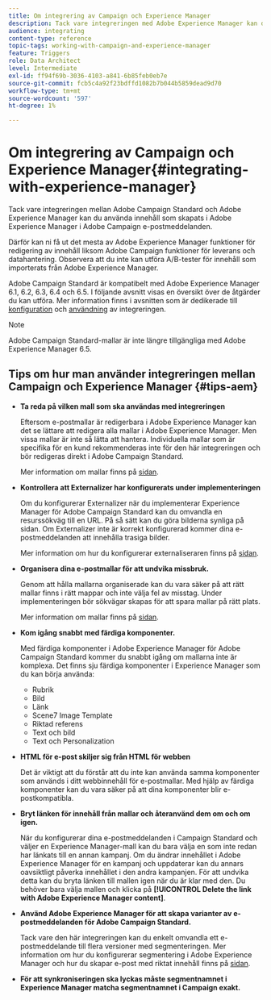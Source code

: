 ```yaml
---
title: Om integrering av Campaign och Experience Manager
description: Tack vare integreringen med Adobe Experience Manager kan du skapa innehåll direkt i AEM och använda det senare i Adobe Campaign.
audience: integrating
content-type: reference
topic-tags: working-with-campaign-and-experience-manager
feature: Triggers
role: Data Architect
level: Intermediate
exl-id: ff94f69b-3036-4103-a841-6b85feb0eb7e
source-git-commit: fcb5c4a92f23bdffd1082b7b044b5859dead9d70
workflow-type: tm+mt
source-wordcount: '597'
ht-degree: 1%

---
```


# Om integrering av Campaign och Experience Manager{#integrating-with-experience-manager}

Tack vare integreringen mellan Adobe Campaign Standard och Adobe Experience Manager kan du använda innehåll som skapats i Adobe Experience Manager i Adobe Campaign e-postmeddelanden.

Därför kan ni få ut det mesta av Adobe Experience Manager funktioner för redigering av innehåll liksom Adobe Campaign funktioner för leverans och datahantering. Observera att du inte kan utföra A/B-tester för innehåll som importerats från Adobe Experience Manager.

Adobe Campaign Standard är kompatibelt med Adobe Experience Manager 6.1, 6.2, 6.3, 6.4 och 6.5. I följande avsnitt visas en översikt över de åtgärder du kan utföra. Mer information finns i avsnitten som är dedikerade till [konfiguration](https://experienceleague.adobe.com/docs/experience-manager-65/administering/integration/campaignstandard.html?lang=sv-SE) och [användning](https://experienceleague.adobe.com/docs/experience-manager-65/authoring/aem-adobe-campaign/campaign.html?lang=sv-SE) av integreringen.

>[!NOTE]
>
> Adobe Campaign Standard-mallar är inte längre tillgängliga med Adobe Experience Manager 6.5.

## Tips om hur man använder integreringen mellan Campaign och Experience Manager {#tips-aem}

* **Ta reda på vilken mall som ska användas med integreringen**

  Eftersom e-postmallar är redigerbara i Adobe Experience Manager kan det se lättare att redigera alla mallar i Adobe Experience Manager. Men vissa mallar är inte så lätta att hantera. Individuella mallar som är specifika för en kund rekommenderas inte för den här integreringen och bör redigeras direkt i Adobe Campaign Standard.

  Mer information om mallar finns på [sidan](https://experienceleague.adobe.com/docs/experience-manager-65/developing/platform/templates/templates.html?lang=sv-SE).

* **Kontrollera att Externalizer har konfigurerats under implementeringen**

  Om du konfigurerar Externalizer när du implementerar Experience Manager för Adobe Campaign Standard kan du omvandla en resurssökväg till en URL. På så sätt kan du göra bilderna synliga på sidan. Om Externalizer inte är korrekt konfigurerad kommer dina e-postmeddelanden att innehålla trasiga bilder.

  Mer information om hur du konfigurerar externaliseraren finns på [sidan](https://experienceleague.adobe.com/docs/experience-manager-65/developing/platform/externalizer.html?lang=sv-SE).

* **Organisera dina e-postmallar för att undvika missbruk.**

  Genom att hålla mallarna organiserade kan du vara säker på att rätt mallar finns i rätt mappar och inte välja fel av misstag. Under implementeringen bör sökvägar skapas för att spara mallar på rätt plats.

  Mer information om mallar finns på [sidan](https://experienceleague.adobe.com/docs/experience-manager-65/developing/platform/templates/templates.html?lang=sv-SE#template-availability).

* **Kom igång snabbt med färdiga komponenter.**

  Med färdiga komponenter i Adobe Experience Manager för Adobe Campaign Standard kommer du snabbt igång om mallarna inte är komplexa.
Det finns sju färdiga komponenter i Experience Manager som du kan börja använda:

   * Rubrik
   * Bild
   * Länk
   * Scene7 Image Template
   * Riktad referens
   * Text och bild
   * Text och Personalization

* **HTML för e-post skiljer sig från HTML för webben**

  Det är viktigt att du förstår att du inte kan använda samma komponenter som används i ditt webbinnehåll för e-postmallar. Med hjälp av färdiga komponenter kan du vara säker på att dina komponenter blir e-postkompatibla.

* **Bryt länken för innehåll från mallar och återanvänd dem om och om igen.**

  När du konfigurerar dina e-postmeddelanden i Campaign Standard och väljer en Experience Manager-mall kan du bara välja en som inte redan har länkats till en annan kampanj. Om du ändrar innehållet i Adobe Experience Manager för en kampanj och uppdaterar kan du annars oavsiktligt påverka innehållet i den andra kampanjen.
För att undvika detta kan du bryta länken till mallen igen när du är klar med den. Du behöver bara välja mallen och klicka på **[!UICONTROL Delete the link with Adobe Experience Manager content]**.

* **Använd Adobe Experience Manager för att skapa varianter av e-postmeddelanden för Adobe Campaign Standard.**

  Tack vare den här integreringen kan du enkelt omvandla ett e-postmeddelande till flera versioner med segmenteringen.
Mer information om hur du konfigurerar segmentering i Adobe Experience Manager och hur du skapar e-post med riktat innehåll finns på [sidan](https://experienceleague.adobe.com/docs/experience-manager-65/authoring/aem-adobe-campaign/target-adobe-campaign.html?lang=sv-SE#setting-up-segmentation-in-aem).

* **För att synkroniseringen ska lyckas måste segmentnamnet i Experience Manager matcha segmentnamnet i Campaign exakt.**
